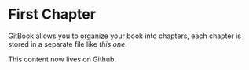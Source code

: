 # First Chapter

GitBook allows you to organize your book into chapters, each chapter is stored in a separate file like *this one*.

This content now lives on Github. 
